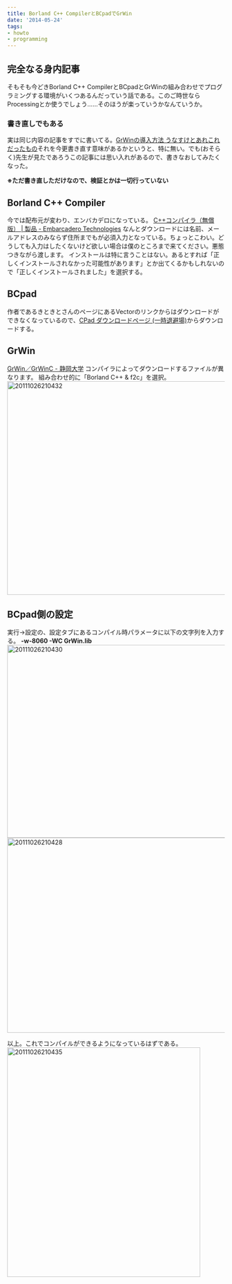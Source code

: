 ```yaml
---
title: Borland C++ CompilerとBCpadでGrWin
date: '2014-05-24'
tags:
- howto
- programming
---
```


<h2>完全なる身内記事</h2>

そもそも今どきBorland C++ CompilerとBCpadとGrWinの組み合わせでプログラミングする環境がいくつあるんだっていう話である。このご時世ならProcessingとか使うでしょう……そのほうが楽っていうかなんていうか。

<h3>書き直しでもある</h3>

実は同じ内容の記事をすでに書いてる。<a href="http://d.hatena.ne.jp/yu_suke1994/20111026/1319631198" target="_blank">GrWinの導入方法 うなすけとあれこれだったもの</a>それを今更書き直す意味があるかというと、特に無い。でも(おそらく)先生が見たであろうこの記事には思い入れがあるので、書きなおしてみたくなった。

<strong>※ただ書き直しただけなので、検証とかは一切行っていない</strong>

<h2>Borland C++ Compiler</h2>

今では配布元が変わり、エンバカデロになっている。
<a href="http://www.embarcadero.com/jp/products/cbuilder/free-compiler" target="_blank">C++コンパイラ（無償版） | 製品 - Embarcadero Technologies</a>
なんとダウンロードには名前、メールアドレスのみならず住所までもが必須入力となっている。ちょっとこわい。どうしても入力はしたくないけど欲しい場合は僕のところまで来てください。悪態つきながら渡します。
インストールは特に言うことはない。あるとすれば「正しくインストールされなかった可能性があります」とか出てくるかもしれないので「正しくインストールされました」を選択する。

<h2>BCpad</h2>

作者であるきときとさんのページにあるVectorのリンクからはダウンロードができなくなっているので、<a href="http://cpad.michikusa.jp/" target="_blank">CPad ダウンロードページ (一時退避場)</a>からダウンロードする。

<h2>GrWin</h2>

<a href="http://spdg1.sci.shizuoka.ac.jp/grwinlib/" target="_blank">GrWin／GrWinC - 静岡大学</a>
コンパイラによってダウンロードするファイルが異なります。
組み合わせ的に「Borland C++ &amp; f2c」を選択。
<a href="http://unasuke.com/wp/wp-content/uploads/2014/05/20111026210432.png"><img src="http://unasuke.com/wp/wp-content/uploads/2014/05/20111026210432.png" alt="20111026210432" width="800" height="495" class="alignnone size-full wp-image-700" /></a>

<h2>BCpad側の設定</h2>

実行→設定の、設定タブにあるコンパイル時パラメータに以下の文字列を入力する。
<strong>-w-8060 -WC GrWin.lib</strong>
<a href="http://unasuke.com/wp/wp-content/uploads/2014/05/20111026210430.png"><img src="http://unasuke.com/wp/wp-content/uploads/2014/05/20111026210430.png" alt="20111026210430" width="800" height="447" class="alignnone size-full wp-image-701" /></a>
<a href="http://unasuke.com/wp/wp-content/uploads/2014/05/20111026210428.png"><img src="http://unasuke.com/wp/wp-content/uploads/2014/05/20111026210428.png" alt="20111026210428" width="800" height="452" class="alignnone size-full wp-image-702" /></a>

以上。これでコンパイルができるようになっているはずである。
<a href="http://unasuke.com/wp/wp-content/uploads/2014/05/20111026210435.png"><img src="http://unasuke.com/wp/wp-content/uploads/2014/05/20111026210435.png" alt="20111026210435" width="447" height="532" class="alignnone size-full wp-image-703" /></a>
